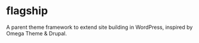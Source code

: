 flagship
========

A parent theme framework to extend site building in WordPress, inspired by Omega Theme &amp; Drupal.
